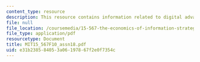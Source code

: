 ```yaml
---
content_type: resource
description: This resource contains information related to digital advantage.
file: null
file_location: /coursemedia/15-567-the-economics-of-information-strategy-structure-and-pricing-fall-2010/e31b238584053a06197867f2e0f7354c_MIT15_567F10_assn18.pdf
file_type: application/pdf
resourcetype: Document
title: MIT15_567F10_assn18.pdf
uid: e31b2385-8405-3a06-1978-67f2e0f7354c
---
```

